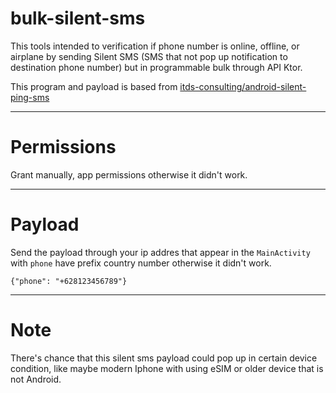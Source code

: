 # bulk-silent-sms

This tools intended to verification if phone number is online, offline, or airplane by sending Silent SMS (SMS that not pop up notification to destination phone number) but in programmable bulk through API Ktor.

This program and payload is based from [itds-consulting/android-silent-ping-sms](https://github.com/itds-consulting/android-silent-ping-sms)

---

# Permissions

Grant manually, app permissions otherwise it didn't work.

---

# Payload

Send the payload through your ip addres that appear in the `MainActivity` with `phone` have prefix country number otherwise it didn't work.

```
{"phone": "+628123456789"}
```

---

# Note

There's chance that this silent sms payload could pop up in certain device condition, like maybe modern Iphone with using eSIM or older device that is not Android.
